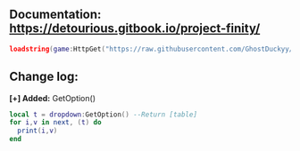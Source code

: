 ## Documentation: https://detourious.gitbook.io/project-finity/

```lua
loadstring(game:HttpGet("https://raw.githubusercontent.com/GhostDuckyy/Ui-Librarys/main/Project%20%20Finity/source.lua", true))();
```

## Change log:

**[+] Added:** GetOption()
```lua
local t = dropdown:GetOption() --Return [table]
for i,v in next, (t) do
  print(i,v)
end
```
